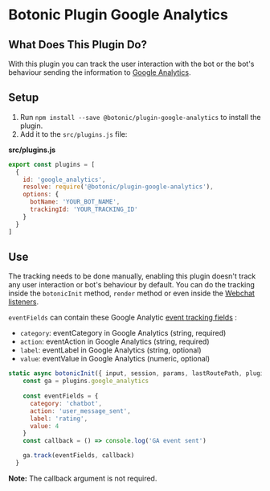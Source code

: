 # Botonic Plugin Google Analytics

## What Does This Plugin Do?

With this plugin you can track the user interaction with the bot or the bot's behaviour sending the information to [Google Analytics](https://analytics.google.com/). 

## Setup

1. Run `npm install --save @botonic/plugin-google-analytics` to install the plugin.
2. Add it to the `src/plugins.js` file:

**src/plugins.js**
```javascript
export const plugins = [
  {
    id: 'google_analytics',
    resolve: require('@botonic/plugin-google-analytics'),
    options: {
      botName: 'YOUR_BOT_NAME',
      trackingId: 'YOUR_TRACKING_ID'
    }
  }
]
```

## Use

The tracking needs to be done manually, enabling this plugin doesn't track any user interaction or bot's behaviour by default.
You can do the tracking inside the `botonicInit` method, `render` method or even inside the [Webchat listeners](https://docs.botonic.io/concepts/webchat#webchat-listeners).

`eventFields` can contain these Google Analytic [event tracking fields](https://developers.google.com/analytics/devguides/collection/analyticsjs/events#event_fields)  :
- `category`: eventCategory in Google Analytics (string, required)
- `action`: eventAction in Google Analytics (string, required)
- `label`: eventLabel in Google Analytics (string, optional)
- `value`: eventValue in Google Analytics (numeric, optional)
```javascript
static async botonicInit({ input, session, params, lastRoutePath, plugins }) {
    const ga = plugins.google_analytics
    
    const eventFields = {
      category: 'chatbot',
      action: 'user_message_sent',
      label: 'rating',
      value: 4
    }
    const callback = () => console.log('GA event sent')

    ga.track(eventFields, callback)
  }
```
**Note:** The callback argument is not required.
